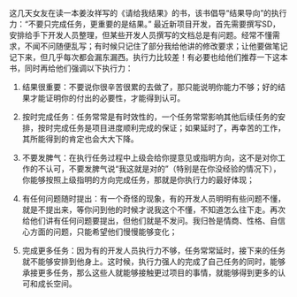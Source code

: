 <!---
markmeta_author: wongoo
markmeta_date: 2012-08-18 02:57:46
excerpt: 谈谈执行力：结果很重要，按时完成任务，不要发脾气，有任何问题随时提出，完成更多任务
slug: about-execution
markmeta_title: 谈谈执行力
wordpress_id: 313
markmeta_categories: Management
markmeta_tags: 执行力,结果导向
-->

这几天女友在读一本姜汝祥写的《请给我结果》的书，该书倡导“结果导向”的执行力：“不要只完成任务，更重要的是结果。” 最近新项目开发，首先需要撰写SD，安排给手下开发人员整理，但某些开发人员撰写的文档总是有问题。经常不懂需求，不闻不问随便乱写；有时候只记住了部分我给他讲的修改要求；让他要做笔记记下来，但几乎每次都会漏东漏西。执行力比较差！有必要也给他们推荐一下这本书，同时再给他们强调以下执行力：



	
  1. 结果很重要：不要说你很辛苦很累的去做了，那只能说明你能力不够；好的结果才能证明你的付出的必要性，才能得到认可。

	
  2. 按时完成任务：任务常常是有时效性的，一个任务常常影响其他后续任务的安排，按时完成任务是项目进度顺利完成的保证；如果延时了，再幸苦的工作，其所能得到的肯定也会大大下降。

	
  3. 不要发脾气：在执行任务过程中上级会给你提意见或指明方向，这不是对你工作的不认可，不要发脾气说“我这就是对的”（特别是在你没经验的情况下），你能够按照上级指明的方向完成任务，那就是你执行力的最好体现；

	
  4. 有任何问题随时提出：有一个奇怪的现象，有的开发人员明明有些问题不懂，就是不提出来，等你问到他的时候才说我这个不懂，不知道怎么往下走。再次给他们讲有任何问题要提出，但他们就是不发问。我归咎是情商、性格、自信心方面的问题，只能希望他们慢慢能够变化；

	
  5. 完成更多任务：因为有的开发人员执行力不够，任务常常延时，接下来的任务就不能够安排到他身上。这时候，执行力强人的完成了自己任务的同时，能够承接更多任务，那么这些人就能够接触更过项目的事情，就能够得到更多的认可和成长空间。



